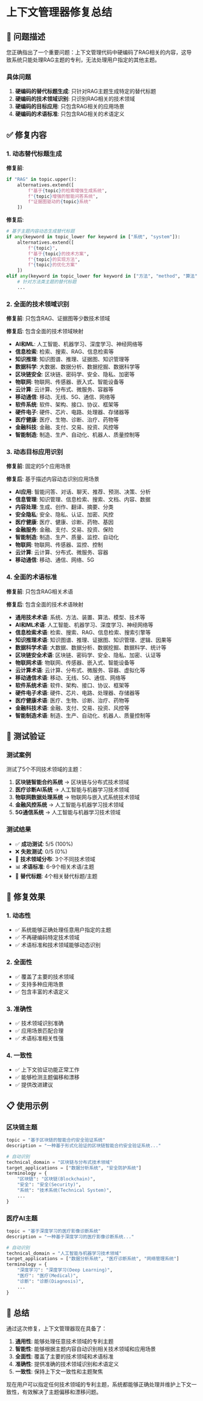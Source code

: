 # 上下文管理器修复总结

## 🐛 问题描述

您正确指出了一个重要问题：上下文管理代码中硬编码了RAG相关的内容，这导致系统只能处理RAG主题的专利，无法处理用户指定的其他主题。

### 具体问题
1. **硬编码的替代标题生成**: 只针对RAG主题生成特定的替代标题
2. **硬编码的技术领域识别**: 只识别RAG相关的技术领域
3. **硬编码的目标应用**: 只包含RAG相关的应用场景
4. **硬编码的术语标准**: 只包含RAG相关的术语定义

## ✅ 修复内容

### 1. 动态替代标题生成
**修复前**:
```python
if "RAG" in topic.upper():
    alternatives.extend([
        f"基于{topic}的检索增强生成系统",
        f"{topic}增强的智能问答系统",
        f"证据图驱动的{topic}系统"
    ])
```

**修复后**:
```python
# 基于主题内容动态生成替代标题
if any(keyword in topic_lower for keyword in ["系统", "system"]):
    alternatives.extend([
        f"{topic}",
        f"基于{topic}的技术方案",
        f"{topic}的实现方法",
        f"{topic}的优化方案"
    ])
elif any(keyword in topic_lower for keyword in ["方法", "method", "算法", "algorithm"]):
    # 针对方法类主题的替代标题
    ...
```

### 2. 全面的技术领域识别
**修复前**: 只包含RAG、证据图等少数技术领域

**修复后**: 包含全面的技术领域映射
- **AI和ML**: 人工智能、机器学习、深度学习、神经网络等
- **信息检索**: 检索、搜索、RAG、信息检索等
- **知识推理**: 知识图谱、推理、证据图、知识管理等
- **数据科学**: 大数据、数据分析、数据挖掘、数据科学等
- **区块链安全**: 区块链、密码学、安全、隐私、加密等
- **物联网**: 物联网、传感器、嵌入式、智能设备等
- **云计算**: 云计算、分布式、微服务、容器等
- **移动通信**: 移动、无线、5G、通信、网络等
- **软件系统**: 软件、架构、接口、协议、框架等
- **硬件电子**: 硬件、芯片、电路、处理器、存储器等
- **医疗健康**: 医疗、生物、诊断、治疗、药物等
- **金融科技**: 金融、支付、交易、投资、风控等
- **智能制造**: 制造、生产、自动化、机器人、质量控制等

### 3. 动态目标应用识别
**修复前**: 固定的5个应用场景

**修复后**: 基于描述内容动态识别应用场景
- **AI应用**: 智能问答、对话、聊天、推荐、预测、决策、分析
- **信息管理**: 知识管理、信息检索、搜索、文档、内容、数据
- **内容处理**: 生成、创作、翻译、摘要、分类
- **安全隐私**: 安全、隐私、认证、加密、风控
- **医疗健康**: 医疗、健康、诊断、药物、基因
- **金融服务**: 金融、支付、交易、投资、保险
- **智能制造**: 制造、生产、质量、监控、自动化
- **物联网**: 物联网、传感器、监控、控制
- **云计算**: 云计算、分布式、微服务、容器
- **移动通信**: 移动、通信、网络、5G

### 4. 全面的术语标准
**修复前**: 只包含RAG相关术语

**修复后**: 包含全面的技术术语映射
- **通用技术术语**: 系统、方法、装置、算法、模型、技术等
- **AI和ML术语**: 人工智能、机器学习、深度学习、神经网络等
- **信息检索术语**: 检索、搜索、RAG、信息检索、搜索引擎等
- **知识推理术语**: 知识图谱、推理、证据图、知识管理、逻辑、因果等
- **数据科学术语**: 大数据、数据分析、数据挖掘、数据科学、统计等
- **区块链安全术语**: 区块链、密码学、安全、隐私、加密、认证等
- **物联网术语**: 物联网、传感器、嵌入式、智能设备等
- **云计算术语**: 云计算、分布式、微服务、容器、虚拟化等
- **移动通信术语**: 移动、无线、5G、通信、网络等
- **软件系统术语**: 软件、架构、接口、协议、框架等
- **硬件电子术语**: 硬件、芯片、电路、处理器、存储器等
- **医疗健康术语**: 医疗、生物、诊断、治疗、药物等
- **金融科技术语**: 金融、支付、交易、投资、风控等
- **智能制造术语**: 制造、生产、自动化、机器人、质量控制等

## 🧪 测试验证

### 测试案例
测试了5个不同技术领域的主题：
1. **区块链智能合约系统** → 区块链与分布式技术领域
2. **医疗诊断AI系统** → 人工智能与机器学习技术领域
3. **物联网数据处理系统** → 物联网与嵌入式系统技术领域
4. **金融风控系统** → 人工智能与机器学习技术领域
5. **5G通信系统** → 人工智能与机器学习技术领域

### 测试结果
- ✅ **成功测试**: 5/5 (100%)
- ❌ **失败测试**: 0/5 (0%)
- 🎯 **技术领域分布**: 3个不同技术领域
- 📊 **术语标准**: 6-9个相关术语/主题
- 🔄 **替代标题**: 4个相关替代标题/主题

## 🎉 修复效果

### 1. 动态性
- ✅ 系统能够正确处理任意用户指定的主题
- ✅ 不再硬编码特定技术领域
- ✅ 术语标准和技术领域能够动态识别

### 2. 全面性
- ✅ 覆盖了主要的技术领域
- ✅ 支持多种应用场景
- ✅ 包含丰富的术语定义

### 3. 准确性
- ✅ 技术领域识别准确
- ✅ 应用场景匹配合理
- ✅ 术语标准相关性强

### 4. 一致性
- ✅ 上下文验证功能正常工作
- ✅ 能够检测主题偏移和漂移
- ✅ 提供改进建议

## 📋 使用示例

### 区块链主题
```python
topic = "基于区块链的智能合约安全验证系统"
description = "一种基于形式化验证的区块链智能合约安全验证系统..."

# 自动识别
technical_domain = "区块链与分布式技术领域"
target_applications = ["数据分析系统", "安全防护系统"]
terminology = {
    "区块链": "区块链(Blockchain)",
    "安全": "安全(Security)",
    "系统": "技术系统(Technical System)",
    ...
}
```

### 医疗AI主题
```python
topic = "基于深度学习的医疗影像诊断系统"
description = "一种基于深度学习的医疗影像诊断系统..."

# 自动识别
technical_domain = "人工智能与机器学习技术领域"
target_applications = ["数据分析系统", "医疗诊断系统", "网络管理系统"]
terminology = {
    "深度学习": "深度学习(Deep Learning)",
    "医疗": "医疗(Medical)",
    "诊断": "诊断(Diagnosis)",
    ...
}
```

## 🚀 总结

通过这次修复，上下文管理器现在具备了：

1. **通用性**: 能够处理任意技术领域的专利主题
2. **智能性**: 能够根据主题内容自动识别相关技术领域和应用场景
3. **全面性**: 覆盖了主要的技术领域和术语标准
4. **准确性**: 提供准确的技术领域识别和术语定义
5. **一致性**: 保持上下文一致性和主题聚焦

现在用户可以指定任何技术领域的专利主题，系统都能够正确处理并维护上下文一致性，有效解决了主题偏移和漂移问题。